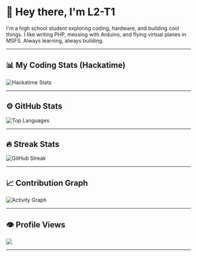 # 👋 Hey there, I'm L2-T1

I'm a high school student exploring coding, hardware, and building cool things. I like writing PHP, messing with Arduino, and flying virtual planes in MSFS. Always learning, always building.

---

## 📊 My Coding Stats (Hackatime)

![Hackatime Stats](https://github-readme-stats.hackclub.dev/api/wakatime?username=8786&api_domain=hackatime.hackclub.com&theme=algolia&custom_title=Hackatime+Stats&layout=compact&cache_seconds=0&langs_count=8)

---

## ⚙️ GitHub Stats

![Top Languages](https://github-readme-stats.vercel.app/api/top-langs/?username=L2-T1&layout=compact&theme=algolia)

---

## 🔥 Streak Stats

![GitHub Streak](https://streak-stats.demolab.com/?user=L2-T1&theme=algolia)

---

## 📈 Contribution Graph

![Activity Graph](https://github-readme-activity-graph.cyclic.app/graph?username=L2-T1&theme=github-compact)

---

## 👁️ Profile Views

![](https://komarev.com/ghpvc/?username=L2-T1&label=Profile+Views&color=blue)

---
